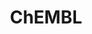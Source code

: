 ---
layout: default
bigquery: https://console.cloud.google.com/bigquery?p=patents-public-data&d=ebi_chembl&page=dataset
citation: '"The ChEMBL database in 2017." Anna Gaulton, Anne Hersey, Michał Nowotka,
  A Patrícia Bento, Jon Chambers, David Mendez, Prudence Mutowo, Francis Atkinson,
  Louisa J Bellis, Elena Cibrián-Uhalte, Mark Davies, Nathan Dedman, Anneli Karlsson,
  María Paula Magariños, John P Overington, George Papadatos, Ines Smit, Andrew R
  Leach Nucleic acids Research (2017) 45 (Database Issue), D945-D954'
contributors: European Bioinformatics Institute
cost: None
description: ChEMBL Data is a manually curated database of small molecules used in
  drug discovery, including information about existing patented drugs.
documentation: 'schema: https://www.ebi.ac.uk/chembl/db_schema


  '
last_edit: 04/13/2022, 04:04:58
location: https://console.cloud.google.com/marketplace/product/google_patents_public_datasets/chembl
maintained_by: EMBL-EBI, an outstation of European Molecular Biology Laboratory
related_publications: '

  ChEMBL: towards direct deposition of bioassay data.


  Mendez D, Gaulton A, Bento AP, Chambers J, De Veij M, Félix E, Magariños MP, Mosquera
  JF, Mutowo P, Nowotka M, Gordillo-Marañón M, Hunter F, Junco L, Mugumbate G, Rodriguez-Lopez
  M, Atkinson F, Bosc N, Radoux CJ, Segura-Cabrera A, Hersey A, Leach AR.


  — Nucleic Acids Res. 2019; 47(D1):D930-D940. doi: 10.1093/nar/gky1075

  '
schema_fields:
- downgraded
- annotation
- parent_molregno
- component_id
- structure_type
- clo_id
- standard_inchi
- standard_text_value
- qed_weighted
- mesh_id
- topical
- standard_inchi_key
- bao_endpoint
- ad_type
- published_value
- comp_go_id
- ref_url
- tid_fixed
- title
- irac_class_id
- met_comment
- ddd_admr
- mechanism_of_action
- usan_substem
- level1_description
- potential_duplicate
- warning_id
- comments
- full_molformula
- authors
- activity_count
- availability_type
- warning_year
- le
- issue
- frac_class_id
- substrate_record_id
- withdrawn_flag
- domain_description
- ref_id
- path
- major_class
- warnref_id
- parent_id
- mc_target_accession
- standard_type
- innovator_company
- synonyms
- src_assay_id
- l7
- warning_class
- bao_id
- enzyme_tid
- go_id
- irac_code
- standard_value
- route
- log_id
- confidence_score
- dosage_form
- ddd_value
- data_validity_comment
- parenteral
- relationship
- sitecomp_id
- alert_name
- idx
- qudt_units
- sei
- standard_upper_value
- molregno
- curated_by
- assay_strain
- smid
- assay_test_type
- who_extra
- definition
- source
- level2_description
- activity_comment
- uberon_id
- toid
- label
- patent_use_code
- published_relation
- cidx
- usan_stem_id
- related_tid
- curation_comment
- canonical_smiles
- drug_record_id
- atc_code
- assay_category
- value
- subgroup
- sequence_md5sum
- site_name
- assay_organism
- units
- site_residues
- level1
- cx_most_bpka
- variant_id
- standard_relation
- pathway_key
- site_id
- rtb
- met_conversion
- patent_expire_date
- aspect
- entity_type
- l8
- accession
- approval_date
- ingredient
- domain_name
- sequence
- ref_type
- usan_stem_definition
- src_id
- chebi_par_id
- mutation
- parameter_value
- mechanism_comment
- aromatic_rings
- strength
- lle
- assay_class_id
- patent_id
- uo_units
- level5
- hba_lipinski
- cl_lincs_id
- efo_id
- who_name
- mc_target_type
- mc_organism
- level4
- start_position
- psa
- company
- confidence
- name
- nda_type
- bei
- compound_key
- src_compound_id
- co_stem_id
- first_approval
- tid
- binding_site_comment
- doc_id
- hba
- withdrawn_country
- cx_logd
- enzyme_name
- alert_id
- l3
- stem_class
- normal_range_min
- previous_company
- cell_id
- res_stem_id
- molecule_type
- type
- warning_country
- ddd_id
- activity_id
- doi
- stat
- assay_desc
- comp_class_id
- cpd_str_alert_id
- withdrawn_class
- num_lipinski_ro5_violations
- protein_class_desc
- compsyn_id
- set_name
- disease_efficacy
- patent_no
- rgid
- acd_logp
- hbd
- metref_id
- indication_class
- cell_ontology_id
- l2
- pubmed_id
- pchembl_value
- tax_id
- level2
- caloha_id
- as_id
- targcomp_id
- ridx
- level3_description
- abstract
- tbl
- component_type
- formulation_id
- inorganic_flag
- molsyn_id
- orig_description
- bto_id
- publication_number
- domain_id
- acd_logd
- biocomp_id
- chirality
- entity_id
- doc_type
- mol_frac_id
- compound_name
- prod_pat_id
- published_type
- predbind_id
- description
- cx_logp
- efo_term
- cell_source_organism
- target_desc
- alert_set_id
- prodrug
- frac_code
- source_domain_id
- usan_stem
- assay_param_id
- src_short_name
- research_stem
- stem
- alogp
- end_position
- met_id
- short_name
- l4
- relation
- parameter_type
- usan_year
- priority
- acd_most_apka
- targrel_id
- domain_type
- assay_id
- pref_name
- metabolite_record_id
- oral
- polymer_flag
- homologue
- parent_go_id
- assay_source
- mecref_id
- updated_on
- record_id
- acd_most_bpka
- level3
- protclasssyn_id
- ap_id
- num_ro5_violations
- journal
- action_type
- job_id
- ass_cls_map_id
- result_flag
- molecular_species
- creation_date
- cellosaurus_id
- mec_id
- relationship_type
- standard_units
- drugind_id
- active_molregno
- hrac_code
- full_mwt
- isoform
- std_act_id
- l5
- actsm_id
- species_group_flag
- selectivity_comment
- db_version
- molecular_mechanism
- hbd_lipinski
- first_page
- relationship_desc
- submission_date
- applicant_full_name
- country
- mesh_heading
- l1
- withdrawn_year
- mc_tax_id
- product_id
- max_phase_for_ind
- mw_freebase
- target_mapping
- mol_atc_id
- ro3_pass
- assay_cell_type
- component_synonym
- active_ingredient
- text_value
- mol_hrac_id
- volume
- last_page
- assay_subcellular_fraction
- smarts
- db_source
- drug_product_flag
- upper_value
- trade_name
- withdrawn_reason
- parent_type
- cell_source_tax_id
- compd_id
- last_active
- warning_description
- hrac_class_id
- indref_id
- mol_irac_id
- protein_class_id
- mw_monoisotopic
- black_box_warning
- warning_type
- class_level
- natural_product
- oc_id
- class_type
- assay_type
- helm_notation
- dosed_ingredient
- organism
- cell_name
- first_in_class
- standard_flag
- max_phase
- year
- tissue_id
- status
- cx_most_apka
- drug_substance_flag
- aidx
- chembl_id
- delist_flag
- num_alerts
- published_units
- cell_description
- bao_format
- pathway_id
- ddd_units
- target_type
- updated_by
- level4_description
- direct_interaction
- mc_target_name
- src_description
- assay_tissue
- normal_range_max
- version
- molfile
- syn_type
- therapeutic_flag
- assay_tax_id
- ddd_comment
- heavy_atoms
- protein_class_synonym
- prediction_method
- l6
- cell_source_tissue
shortname: chembl
tags:
- biotechnology
- health
- chemical
- bioinformatics
- medical
terms_of_use: CC BY-SA 3.0
title: ChEMBL
uuid: e232a192-965c-4ec9-904c-155b6dfe56c5
---